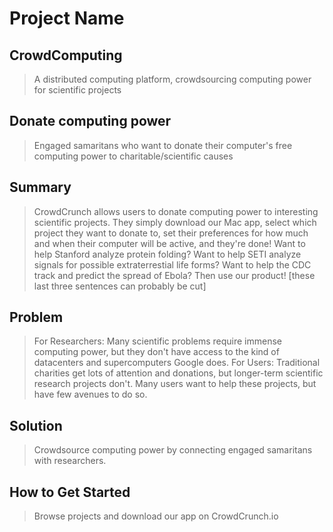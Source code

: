 # Project Name #

<!-- 
> This material was originally posted [here](http://www.quora.com/What-is-Amazons-approach-to-product-development-and-product-management). It is reproduced here for posterities sake.

There is an approach called "working backwards" that is widely used at Amazon. They work backwards from the customer, rather than starting with an idea for a product and trying to bolt customers onto it. While working backwards can be applied to any specific product decision, using this approach is especially important when developing new products or features.

For new initiatives a product manager typically starts by writing an internal press release announcing the finished product. The target audience for the press release is the new/updated product's customers, which can be retail customers or internal users of a tool or technology. Internal press releases are centered around the customer problem, how current solutions (internal or external) fail, and how the new product will blow away existing solutions.

If the benefits listed don't sound very interesting or exciting to customers, then perhaps they're not (and shouldn't be built). Instead, the product manager should keep iterating on the press release until they've come up with benefits that actually sound like benefits. Iterating on a press release is a lot less expensive than iterating on the product itself (and quicker!).

If the press release is more than a page and a half, it is probably too long. Keep it simple. 3-4 sentences for most paragraphs. Cut out the fat. Don't make it into a spec. You can accompany the press release with a FAQ that answers all of the other business or execution questions so the press release can stay focused on what the customer gets. My rule of thumb is that if the press release is hard to write, then the product is probably going to suck. Keep working at it until the outline for each paragraph flows. 

Oh, and I also like to write press-releases in what I call "Oprah-speak" for mainstream consumer products. Imagine you're sitting on Oprah's couch and have just explained the product to her, and then you listen as she explains it to her audience. That's "Oprah-speak", not "Geek-speak".

Once the project moves into development, the press release can be used as a touchstone; a guiding light. The product team can ask themselves, "Are we building what is in the press release?" If they find they're spending time building things that aren't in the press release (overbuilding), they need to ask themselves why. This keeps product development focused on achieving the customer benefits and not building extraneous stuff that takes longer to build, takes resources to maintain, and doesn't provide real customer benefit (at least not enough to warrant inclusion in the press release).
 -->
 
## CrowdComputing ##
  > A distributed computing platform, crowdsourcing computing power for scientific projects

## Donate computing power ##
  > Engaged samaritans who want to donate their computer's free computing power to charitable/scientific causes

## Summary ##
  > CrowdCrunch allows users to donate computing power to interesting scientific projects. They simply download our Mac app, select which project they want to donate to, set their preferences for how much and when their computer will be active, and they're done! Want to help Stanford analyze protein folding? Want to help SETI analyze signals for possible extraterrestial life forms? Want to help the CDC track and predict the spread of Ebola? Then use our product! [these last three sentences can probably be cut]



## Problem ##
  > For Researchers: Many scientific problems require immense computing power, but they don't have access to the kind of datacenters and supercomputers Google does. 
  For Users: Traditional charities get lots of attention and donations, but longer-term scientific research projects don't. Many users want to help these projects, but have few avenues to do so.
## Solution ##
  > Crowdsource computing power by connecting engaged samaritans with researchers. 

## How to Get Started ##
  > Browse projects and download our app on CrowdCrunch.io

